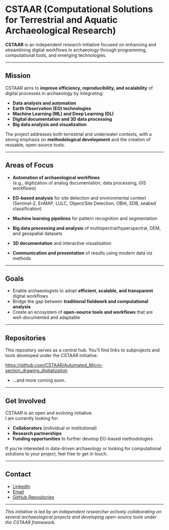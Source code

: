 # CSTAAR (Computational Solutions for Terrestrial and Aquatic Archaeological Research)

**CSTAAR** is an independent research initiative focused on enhancing and streamlining digital workflows in archaeology through programming, computational tools, and emerging technologies.  

---

## Mission

CSTAAR aims to **improve efficiency, reproducibility, and scalability** of digital processes in archaeology by integrating:

- **Data analysis and automation**
- **Earth Observation (EO) technologies**
- **Machine Learning (ML) and Deep Learning (DL)**
- **Digital documentation and 3D data processing**
- **Big data analysis and visualization**

The project addresses both terrestrial and underwater contexts, with a strong emphasis on **methodological development** and the creation of reusable, open-source tools.

---

## Areas of Focus

- **Automation of archaeological workflows**  
  (e.g., digitization of analog documentation, data processing, GIS workflows)

- **EO-based analysis** for site detection and environmental context  
  (Sentinel-2, EnMAP, LULC, Object/Site Detection, OBIA, SDB, seabed classification)

- **Machine learning pipelines** for pattern recognition and segmentation

- **Big data processing and analysis** of multispectral/hyperspectral, DEM, and geospatial datasets

- **3D documentation** and interactive visualisation

- **Communication and presentation** of results using modern data viz methods

---

## Goals

- Enable archaeologists to adopt **efficient, scalable, and transparent** digital workflows  
- Bridge the gap between **traditional fieldwork and computational analysis**    
- Create an ecosystem of **open-source tools and workflows** that are well-documented and adaptable

---

## Repositories

This repository serves as a central hub. You’ll find links to subprojects and tools developed under the CSTAAR initiative:

https://github.com/CSTAAR/Automated_Micro-section_drawing_digitalization

- ...and more coming soon.

---

## Get Involved

CSTAAR is an open and evolving initiative.  
I am currently looking for:

- **Collaborators** (individual or institutional)  
- **Research partnerships**  
- **Funding opportunities** to further develop EO-based methodologies

If you’re interested in data-driven archaeology or looking for computational solutions to your project, feel free to get in touch.

---

## Contact

- [LinkedIn](https://www.linkedin.com/in/...)  
- [Email](mailto:your@email.com)  
- [GitHub Repositories](https://github.com/yourusername)

---

*This initiative is led by an independent researcher actively collaborating on several archaeological projects and developing open-source tools under the CSTAAR framework.*
